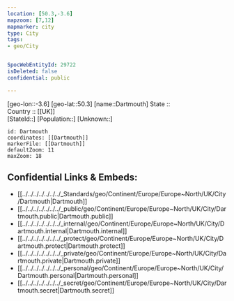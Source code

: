 ```yaml
---
location: [50.3,-3.6] 
mapzoom: [7,12] 
mapmarker: city 
type: City
tags:
- geo/City


SpocWebEntityId: 29722
isDeleted: false
confidential: public

---
```

[geo-lon::-3.6] 
[geo-lat::50.3] 
[name::Dartmouth] 
State ::  
Country :: [[UK]]  
[StateId::] 
[Population::] 
[Unknown::] 


```leaflet
id: Dartmouth
coordinates: [[Dartmouth]] 
markerFile: [[Dartmouth]] 
defaultZoom: 11 
maxZoom: 18
```


## Confidential Links & Embeds: 
- [[../../../../../../../_Standards/geo/Continent/Europe/Europe~North/UK/City/Dartmouth|Dartmouth]] 
- [[../../../../../../../_public/geo/Continent/Europe/Europe~North/UK/City/Dartmouth.public|Dartmouth.public]] 
- [[../../../../../../../_internal/geo/Continent/Europe/Europe~North/UK/City/Dartmouth.internal|Dartmouth.internal]] 
- [[../../../../../../../_protect/geo/Continent/Europe/Europe~North/UK/City/Dartmouth.protect|Dartmouth.protect]] 
- [[../../../../../../../_private/geo/Continent/Europe/Europe~North/UK/City/Dartmouth.private|Dartmouth.private]] 
- [[../../../../../../../_personal/geo/Continent/Europe/Europe~North/UK/City/Dartmouth.personal|Dartmouth.personal]] 
- [[../../../../../../../_secret/geo/Continent/Europe/Europe~North/UK/City/Dartmouth.secret|Dartmouth.secret]] 
